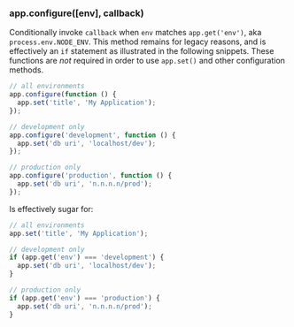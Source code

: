 <h3 id='app.configure'>app.configure([env], callback)</h3>

Conditionally invoke `callback` when `env` matches `app.get('env')`, aka `process.env.NODE_ENV`. This method remains for legacy reasons, and is effectively an `if` statement as illustrated in the following snippets. These functions are <em>not</em> required in order to use `app.set()` and other configuration methods.

```js
// all environments
app.configure(function () {
  app.set('title', 'My Application');
});

// development only
app.configure('development', function () {
  app.set('db uri', 'localhost/dev');
});

// production only
app.configure('production', function () {
  app.set('db uri', 'n.n.n.n/prod');
});
```

Is effectively sugar for:

```js
// all environments
app.set('title', 'My Application');

// development only
if (app.get('env') === 'development') {
  app.set('db uri', 'localhost/dev');
}

// production only
if (app.get('env') === 'production') {
  app.set('db uri', 'n.n.n.n/prod');
}
```
